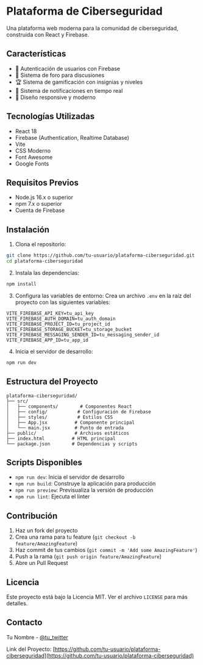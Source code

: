 # Plataforma de Ciberseguridad

Una plataforma web moderna para la comunidad de ciberseguridad, construida con React y Firebase.

## Características

- 🔐 Autenticación de usuarios con Firebase
- 💬 Sistema de foro para discusiones
- 🏆 Sistema de gamificación con insignias y niveles
- 🔔 Sistema de notificaciones en tiempo real
- 📱 Diseño responsive y moderno

## Tecnologías Utilizadas

- React 18
- Firebase (Authentication, Realtime Database)
- Vite
- CSS Moderno
- Font Awesome
- Google Fonts

## Requisitos Previos

- Node.js 16.x o superior
- npm 7.x o superior
- Cuenta de Firebase

## Instalación

1. Clona el repositorio:
```bash
git clone https://github.com/tu-usuario/plataforma-ciberseguridad.git
cd plataforma-ciberseguridad
```

2. Instala las dependencias:
```bash
npm install
```

3. Configura las variables de entorno:
Crea un archivo `.env` en la raíz del proyecto con las siguientes variables:
```
VITE_FIREBASE_API_KEY=tu_api_key
VITE_FIREBASE_AUTH_DOMAIN=tu_auth_domain
VITE_FIREBASE_PROJECT_ID=tu_project_id
VITE_FIREBASE_STORAGE_BUCKET=tu_storage_bucket
VITE_FIREBASE_MESSAGING_SENDER_ID=tu_messaging_sender_id
VITE_FIREBASE_APP_ID=tu_app_id
```

4. Inicia el servidor de desarrollo:
```bash
npm run dev
```

## Estructura del Proyecto

```
plataforma-ciberseguridad/
├── src/
│   ├── components/        # Componentes React
│   ├── config/           # Configuración de Firebase
│   ├── styles/           # Estilos CSS
│   ├── App.jsx          # Componente principal
│   └── main.jsx         # Punto de entrada
├── public/              # Archivos estáticos
├── index.html          # HTML principal
└── package.json        # Dependencias y scripts
```

## Scripts Disponibles

- `npm run dev`: Inicia el servidor de desarrollo
- `npm run build`: Construye la aplicación para producción
- `npm run preview`: Previsualiza la versión de producción
- `npm run lint`: Ejecuta el linter

## Contribución

1. Haz un fork del proyecto
2. Crea una rama para tu feature (`git checkout -b feature/AmazingFeature`)
3. Haz commit de tus cambios (`git commit -m 'Add some AmazingFeature'`)
4. Push a la rama (`git push origin feature/AmazingFeature`)
5. Abre un Pull Request

## Licencia

Este proyecto está bajo la Licencia MIT. Ver el archivo `LICENSE` para más detalles.

## Contacto

Tu Nombre - [@tu_twitter](https://twitter.com/tu_twitter)

Link del Proyecto: [https://github.com/tu-usuario/plataforma-ciberseguridad](https://github.com/tu-usuario/plataforma-ciberseguridad)
